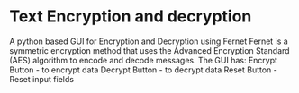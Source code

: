 # Text Encryption and decryption
A python based GUI for Encryption and Decryption using Fernet Fernet is a symmetric encryption method that uses the Advanced Encryption Standard (AES) algorithm to encode and decode messages. 
The GUI has: Encrypt Button - to encrypt data Decrypt Button - to decrypt data Reset Button - Reset input fields
